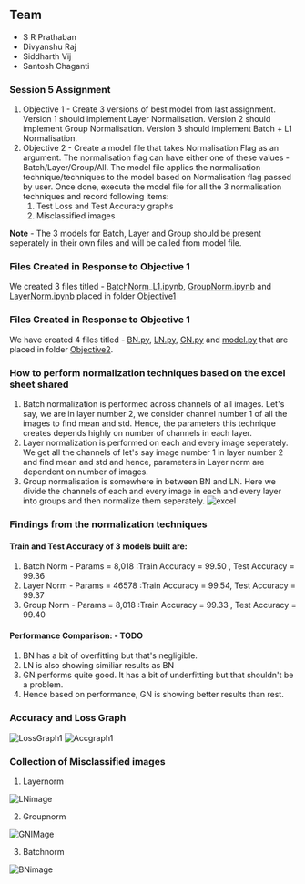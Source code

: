 ## Team ##

* S R Prathaban
* Divyanshu Raj
* Siddharth Vij
* Santosh Chaganti

### Session 5 Assignment ###
1. Objective 1 - Create 3 versions of best model from last assignment. Version 1 should implement Layer Normalisation. Version 2 should implement Group Normalisation. Version 3 should implement Batch + L1 Normalisation.
2. Objective 2 - Create a model file that takes Normalisation Flag as an argument. The normalisation flag can have either one of these values - Batch/Layer/Group/All. The model file 
applies the normalisation technique/techniques to the model based on Normalisation flag passed by user. Once done, execute the model file for all the 3 normalisation techniques 
and record following items:
    1. Test Loss and Test Accuracy graphs
    2. Misclassified images

**Note** - The 3 models for Batch, Layer and Group should be present seperately in their own files and will be called from model file.

### Files Created in Response to Objective 1
We created 3 files titled - [BatchNorm_L1.ipynb](https://github.com/siddharthvij10/EVA6/blob/dev_unpublished/Session6/Objective1/BatchNorm_L1.ipynb), [GroupNorm.ipynb](https://github.com/siddharthvij10/EVA6/blob/dev_unpublished/Session6/Objective1/GroupNorm.ipynb) and [LayerNorm.ipynb](https://github.com/siddharthvij10/EVA6/blob/dev_unpublished/Session6/Objective1/LayerNorm.ipynb) placed in folder [Objective1](https://github.com/siddharthvij10/EVA6/tree/dev_unpublished/Session6/Objective1)

### Files Created in Response to Objective 1
We have created 4 files titled - [BN.py](https://github.com/siddharthvij10/EVA6/blob/dev_unpublished/Session6/Objective2/BN.py), [LN.py](https://github.com/siddharthvij10/EVA6/blob/dev_unpublished/Session6/Objective2/LN.py), [GN.py](https://github.com/siddharthvij10/EVA6/blob/dev_unpublished/Session6/Objective2/GN.py) and [model.py](https://github.com/siddharthvij10/EVA6/blob/dev_unpublished/Session6/Objective2/Model.ipynb) that are placed in folder [Objective2](https://github.com/siddharthvij10/EVA6/tree/dev_unpublished/Session6/Objective2).

### How to perform normalization techniques based on the excel sheet shared 
1. Batch normalization is performed across channels of all images. Let's say, we are in layer number 2, we consider channel number 1 of all the images to find mean and std. Hence, the parameters this technique creates depends highly on number of channels in each layer.
2. Layer normalization is performed on each and every image seperately. We get all the channels of let's say image number 1 in layer number 2  and find mean and std and hence, parameters in Layer norm are dependent on number of images.
3. Group normalisation is somewhere in between BN and LN. Here we divide the channels of each and every image in each and every layer into groups and then normalize them seperately. 
![excel](https://user-images.githubusercontent.com/17743850/121758821-b0d49780-cb40-11eb-8299-e2115195a5c0.PNG)


### Findings from the normalization techniques

#### Train and Test Accuracy of 3 models built are:
1. Batch Norm - Params = 8,018 :Train Accuracy = 99.50 , Test Accuracy = 99.36
2. Layer Norm - Params = 46578 :Train Accuracy = 99.54, Test Accuracy = 99.37
3. Group Norm - Params = 8,018 :Train Accuracy = 99.33 , Test Accuracy = 99.40

#### Performance Comparison: - TODO
1. BN has a bit of overfitting but that's negligible.
2. LN is also showing similiar results as BN
3. GN performs quite good. It has a bit of underfitting but that shouldn't be a problem.
4. Hence based on performance, GN is showing better results than rest.

### Accuracy and Loss Graph
![LossGraph1](https://user-images.githubusercontent.com/17743850/121759328-ca76de80-cb42-11eb-9cab-4b3f0ed6040c.PNG)
![Accgraph1](https://user-images.githubusercontent.com/17743850/121759331-cd71cf00-cb42-11eb-82ca-5855631d150c.PNG)

### Collection of Misclassified images
1. Layernorm

![LNimage](https://user-images.githubusercontent.com/17743850/121756775-e7a6af80-cb38-11eb-9a84-fa6fb01db8c0.PNG)

2. Groupnorm

![GNIMage](https://user-images.githubusercontent.com/17743850/121756803-fee59d00-cb38-11eb-9f28-ef448008cb72.PNG)

3. Batchnorm

![BNimage](https://user-images.githubusercontent.com/17743850/121756815-09a03200-cb39-11eb-8974-e4e0dbd88fb3.PNG)





